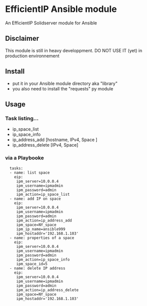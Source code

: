# EfficientIP Ansible module
An EfficientIP Solidserver module for Ansible

## Disclaimer

This module is still in heavy developpment.
DO NOT USE IT (yet) in production environnement 

## Install

- put it in your Ansible module directory aka "library"
- you also need to install the "requests" py module

## Usage
### Task listing...
- ip_space_list
- ip_space_info
- ip_address_add [hostname, IPv4, Space ]
- ip_address_delete [IPv4, Space]

### via a Playbooke 
```
  tasks:
  - name: list space
    eip:
     ipm_server=10.0.0.4
     ipm_username=ipmadmin
     ipm_password=admin
     ipm_action=ip_space_list
  - name: add IP on space
    eip:
     ipm_server=10.0.0.4
     ipm_username=ipmadmin
     ipm_password=admin
     ipm_action=ip_address_add
     ipm_space=NY_space
     ipm_ip_name=ansible999
     ipm_hostaddr='192.168.1.103'
  - name: properties of a space
    eip:
     ipm_server=10.0.0.4
     ipm_username=ipmadmin
     ipm_password=admin
     ipm_action=ip_space_info
     ipm_space_id=5
  - name: delete IP address
    eip:
     ipm_server=10.0.0.4
     ipm_username=ipmadmin
     ipm_password=admin
     ipm_action=ip_address_delete
     ipm_space=NY_space
     ipm_hostaddr='192.168.1.103'
```
